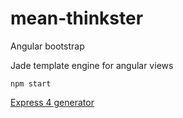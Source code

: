 mean-thinkster
============

Angular bootstrap

Jade template engine for angular views

`npm start`

[Express 4 generator](https://github.com/expressjs/generator)